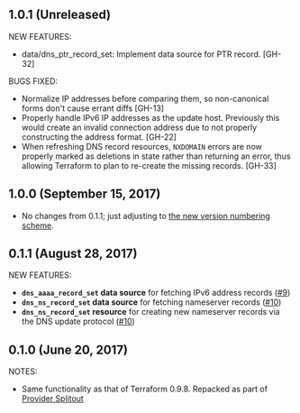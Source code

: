 ## 1.0.1 (Unreleased)

NEW FEATURES:
* data/dns_ptr_record_set: Implement data source for PTR record. [GH-32]

BUGS FIXED:

* Normalize IP addresses before comparing them, so non-canonical forms don't cause errant diffs [GH-13]
* Properly handle IPv6 IP addresses as the update host. Previously this would create an invalid connection address due to not properly constructing the address format. [GH-22]
* When refreshing DNS record resources, `NXDOMAIN` errors are now properly marked as deletions in state rather than returning an error, thus allowing Terraform to plan to re-create the missing records. [GH-33]

## 1.0.0 (September 15, 2017)

* No changes from 0.1.1; just adjusting to [the new version numbering scheme](https://www.hashicorp.com/blog/hashicorp-terraform-provider-versioning/).

## 0.1.1 (August 28, 2017)

NEW FEATURES:

* **`dns_aaaa_record_set` data source** for fetching IPv6 address records ([#9](https://github.com/terraform-providers/terraform-provider-dns/issues/9))
* **`dns_ns_record_set` data source** for fetching nameserver records ([#10](https://github.com/terraform-providers/terraform-provider-dns/issues/10))
* **`dns_ns_record_set` resource** for creating new nameserver records via the DNS update protocol ([#10](https://github.com/terraform-providers/terraform-provider-dns/issues/10))

## 0.1.0 (June 20, 2017)

NOTES:

* Same functionality as that of Terraform 0.9.8. Repacked as part of [Provider Splitout](https://www.hashicorp.com/blog/upcoming-provider-changes-in-terraform-0-10/)

